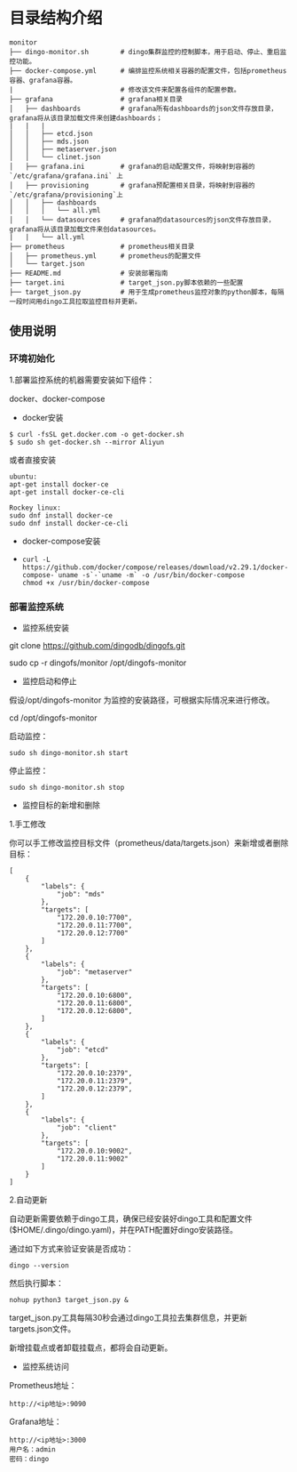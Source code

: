 # 目录结构介绍

```
monitor
├── dingo-monitor.sh        # dingo集群监控的控制脚本，用于启动、停止、重启监控功能。
├── docker-compose.yml      # 编排监控系统相关容器的配置文件，包括prometheus容器、grafana容器。
|                           # 修改该文件来配置各组件的配置参数。
├── grafana                 # grafana相关目录
│   ├── dashboards          # grafana所有dashboards的json文件存放目录，grafana将从该目录加载文件来创建dashboards；
|   |   |                   
│   │   ├── etcd.json
│   │   ├── mds.json
│   │   ├── metaserver.json
│   │   └── clinet.json
│   ├── grafana.ini         # grafana的启动配置文件，将映射到容器的 `/etc/grafana/grafana.ini` 上
│   ├── provisioning        # grafana预配置相关目录，将映射到容器的`/etc/grafana/provisioning`上
│   │   ├── dashboards
│   │   │   └── all.yml
│   │   └── datasources     # grafana的datasources的json文件存放目录，grafana将从该目录加载文件来创datasources。
|   |   └── all.yml
├── prometheus              # prometheus相关目录
│   ├── prometheus.yml      # prometheus的配置文件
│   └── target.json
├── README.md               # 安装部署指南
├── target.ini              # target_json.py脚本依赖的一些配置
├── target_json.py          # 用于生成prometheus监控对象的python脚本，每隔一段时间用dingo工具拉取监控目标并更新。
```

## 使用说明

### 环境初始化

1.部署监控系统的机器需要安装如下组件：

docker、docker-compose

* docker安装

```
$ curl -fsSL get.docker.com -o get-docker.sh
$ sudo sh get-docker.sh --mirror Aliyun
```

或者直接安装

```
ubuntu:
apt-get install docker-ce
apt-get install docker-ce-cli

Rockey linux:
sudo dnf install docker-ce 
sudo dnf install docker-ce-cli

```

* docker-compose安装

* ```
  curl -L https://github.com/docker/compose/releases/download/v2.29.1/docker-compose-`uname -s`-`uname -m` -o /usr/bin/docker-compose
  chmod +x /usr/bin/docker-compose
  ```

### 部署监控系统

* 监控系统安装

git clone https://github.com/dingodb/dingofs.git

sudo cp -r dingofs/monitor /opt/dingofs-monitor

* 监控启动和停止

假设/opt/dingofs-monitor 为监控的安装路径，可根据实际情况来进行修改。 

cd /opt/dingofs-monitor 

启动监控：

```sudo sh dingo-monitor.sh start```

停止监控：

```sudo sh dingo-monitor.sh stop```

* 监控目标的新增和删除

1.手工修改

你可以手工修改监控目标文件（prometheus/data/targets.json）来新增或者删除目标：

```
[
    {
        "labels": {
            "job": "mds"
        },
        "targets": [
            "172.20.0.10:7700",
            "172.20.0.11:7700",
            "172.20.0.12:7700"
        ]
    },
    {
        "labels": {
            "job": "metaserver"
        },
        "targets": [
            "172.20.0.10:6800",
            "172.20.0.11:6800",
            "172.20.0.12:6800",
        ]
    },
    {
        "labels": {
            "job": "etcd"
        },
        "targets": [
            "172.20.0.10:2379",
            "172.20.0.11:2379",
            "172.20.0.12:2379",
        ]
    },
    {
        "labels": {
            "job": "client"
        },
        "targets": [
            "172.20.0.10:9002",
            "172.20.0.11:9002"
        ]
    }
]
```

2.自动更新

自动更新需要依赖于dingo工具，确保已经安装好dingo工具和配置文件($HOME/.dingo/dingo.yaml)，并在PATH配置好dingo安装路径。

通过如下方式来验证安装是否成功：

```dingo --version```

然后执行脚本：

```nohup python3 target_json.py &```

target_json.py工具每隔30秒会通过dingo工具拉去集群信息，并更新targets.json文件。

新增挂载点或者卸载挂载点，都将会自动更新。

* 监控系统访问

Prometheus地址：

```
http://<ip地址>:9090
```
Grafana地址：

```
http://<ip地址>:3000
用户名：admin
密码：dingo
```